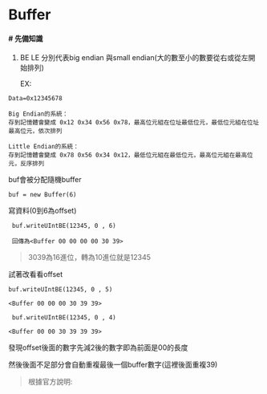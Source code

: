 # Buffer

#### \# 先備知識

1. BE LE 分別代表big endian 與small endian\(大的數至小的數要從右或從左開始排列\)

   EX:

```
Data=0x12345678    

Big Endian的系統：
存到記憶體會變成 0x12 0x34 0x56 0x78，最高位元組在位址最低位元，最低位元組在位址最高位元，依次排列

Little Endian的系統：
存到記憶體會變成 0x78 0x56 0x34 0x12，最低位元組在最低位元，最高位元組在最高位元，反序排列
```



buf會被分配隨機buffer

```
buf = new Buffer(6)
```

寫資料\(0到6為offset\)

```
 buf.writeUIntBE(12345, 0 , 6)
 
 回傳為<Buffer 00 00 00 00 30 39>
```

> 3039為16進位，轉為10進位就是12345

試著改看看offset

```
buf.writeUIntBE(12345, 0 , 5)

<Buffer 00 00 00 30 39 39>

 buf.writeUIntBE(12345, 0 , 4)

<Buffer 00 00 30 39 39 39>
```

發現offset後面的數字先減2後的數字即為前面是00的長度

然後後面不足部分會自動重複最後一個buffer數字\(這裡後面重複39\)

> 根據官方說明:




